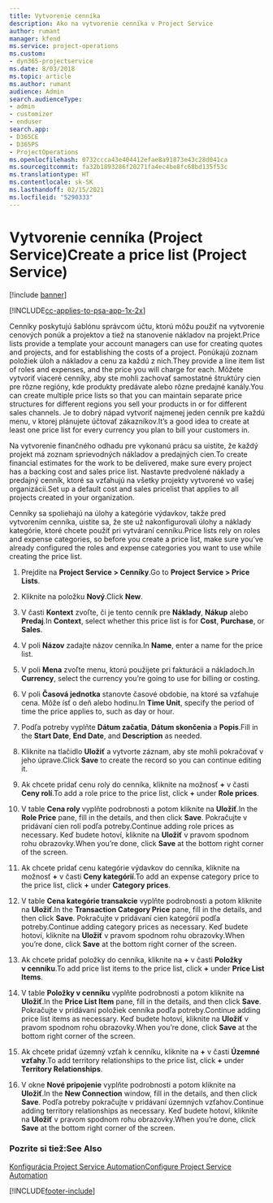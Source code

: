 ```yaml
---
title: Vytvorenie cenníka
description: Ako na vytvorenie cenníka v Project Service
author: rumant
manager: kfend
ms.service: project-operations
ms.custom:
- dyn365-projectservice
ms.date: 8/03/2018
ms.topic: article
ms.author: rumant
audience: Admin
search.audienceType:
- admin
- customizer
- enduser
search.app:
- D365CE
- D365PS
- ProjectOperations
ms.openlocfilehash: 0732ccca43e404412efae8a91873e43c28d041ca
ms.sourcegitcommit: fa32b1893286f20271fa4ec4be8fc68bd135f53c
ms.translationtype: HT
ms.contentlocale: sk-SK
ms.lasthandoff: 02/15/2021
ms.locfileid: "5290333"
---
```

# <a name="create-a-price-list-project-service"></a><span data-ttu-id="c0983-103">Vytvorenie cenníka (Project Service)</span><span class="sxs-lookup"><span data-stu-id="c0983-103">Create a price list (Project Service)</span></span>

[!include [banner](../includes/psa-now-project-operations.md)]

[!INCLUDE[cc-applies-to-psa-app-1x-2x](../includes/cc-applies-to-psa-app-1x-2x.md)]

<span data-ttu-id="c0983-104">Cenníky poskytujú šablónu správcom účtu, ktorú môžu použiť na vytvorenie cenových ponúk a projektov a tiež na stanovenie nákladov na projekt.</span><span class="sxs-lookup"><span data-stu-id="c0983-104">Price lists provide a template your account managers can use for creating quotes and projects, and for establishing the costs of a project.</span></span> <span data-ttu-id="c0983-105">Ponúkajú zoznam položiek úloh a nákladov a cenu za každú z nich.</span><span class="sxs-lookup"><span data-stu-id="c0983-105">They provide a line item list of roles and expenses, and the price you will charge for each.</span></span> <span data-ttu-id="c0983-106">Môžete vytvoriť viaceré cenníky, aby ste mohli zachovať samostatné štruktúry cien pre rôzne regióny, kde produkty predávate alebo rôzne predajné kanály.</span><span class="sxs-lookup"><span data-stu-id="c0983-106">You can create multiple price lists so that you can maintain separate price structures for different regions you sell your products in or for different sales channels.</span></span> <span data-ttu-id="c0983-107">Je to dobrý nápad vytvoriť najmenej jeden cenník pre každú menu, v ktorej plánujete účtovať zákazníkov.</span><span class="sxs-lookup"><span data-stu-id="c0983-107">It’s a good idea to create at least one price list for every currency you plan to bill your customers in.</span></span>  
  
<span data-ttu-id="c0983-108">Na vytvorenie finančného odhadu pre vykonanú prácu sa uistite, že každý projekt má zoznam sprievodných nákladov a predajných cien.</span><span class="sxs-lookup"><span data-stu-id="c0983-108">To create financial estimates for the work to be delivered, make sure every project has a backing cost and sales price list.</span></span> <span data-ttu-id="c0983-109">Nastavte predvolené náklady a predajný cenník, ktoré sa vzťahujú na všetky projekty vytvorené vo vašej organizácii.</span><span class="sxs-lookup"><span data-stu-id="c0983-109">Set up a default cost and sales pricelist that applies to all projects created in your organization.</span></span>  
  
<span data-ttu-id="c0983-110">Cenníky sa spoliehajú na úlohy a kategórie výdavkov, takže pred vytvorením cenníka, uistite sa, že ste už nakonfigurovali úlohy a náklady kategórie, ktoré chcete použiť pri vytváraní cenníku.</span><span class="sxs-lookup"><span data-stu-id="c0983-110">Price lists rely on roles and expense categories, so before you create a price list, make sure you’ve already configured the roles and expense categories you want to use while creating the price list.</span></span>  
  
1.  <span data-ttu-id="c0983-111">Prejdite na **Project Service > Cenníky**.</span><span class="sxs-lookup"><span data-stu-id="c0983-111">Go to **Project Service > Price Lists**.</span></span>  
  
2.  <span data-ttu-id="c0983-112">Kliknite na položku **Nový**.</span><span class="sxs-lookup"><span data-stu-id="c0983-112">Click **New**.</span></span>  
  
3.  <span data-ttu-id="c0983-113">V časti **Kontext** zvoľte, či je tento cenník pre **Náklady**, **Nákup** alebo **Predaj**.</span><span class="sxs-lookup"><span data-stu-id="c0983-113">In **Context**, select whether this price list is for **Cost**, **Purchase**, or **Sales**.</span></span>  
  
4.  <span data-ttu-id="c0983-114">V poli **Názov** zadajte názov cenníka.</span><span class="sxs-lookup"><span data-stu-id="c0983-114">In **Name**, enter a name for the price list.</span></span>  
  
5.  <span data-ttu-id="c0983-115">V poli **Mena** zvoľte menu, ktorú použijete pri fakturácii a nákladoch.</span><span class="sxs-lookup"><span data-stu-id="c0983-115">In **Currency**, select the currency you’re going to use for billing or costing.</span></span>  
  
6.  <span data-ttu-id="c0983-116">V poli **Časová jednotka** stanovte časové obdobie, na ktoré sa vzťahuje cena. Môže ísť o deň alebo hodinu.</span><span class="sxs-lookup"><span data-stu-id="c0983-116">In **Time Unit**, specify the period of time the price applies to, such as day or hour.</span></span>  
  
7.  <span data-ttu-id="c0983-117">Podľa potreby vyplňte **Dátum začatia**, **Dátum skončenia** a **Popis**.</span><span class="sxs-lookup"><span data-stu-id="c0983-117">Fill in the **Start Date**, **End Date**, and **Description** as needed.</span></span>  
  
8.  <span data-ttu-id="c0983-118">Kliknite na tlačidlo **Uložiť** a vytvorte záznam, aby ste mohli pokračovať v jeho úprave.</span><span class="sxs-lookup"><span data-stu-id="c0983-118">Click **Save** to create the record so you can continue editing it.</span></span>  
  
9. <span data-ttu-id="c0983-119">Ak chcete pridať cenu roly do cenníka, kliknite na možnosť **+** v časti **Ceny rolí**.</span><span class="sxs-lookup"><span data-stu-id="c0983-119">To add a role price to the price list, click **+** under **Role prices**.</span></span>  
  
10. <span data-ttu-id="c0983-120">V table **Cena roly** vyplňte podrobnosti a potom kliknite na **Uložiť**.</span><span class="sxs-lookup"><span data-stu-id="c0983-120">In the **Role Price** pane, fill in the details, and then click **Save**.</span></span> <span data-ttu-id="c0983-121">Pokračujte v pridávaní cien rolí podľa potreby.</span><span class="sxs-lookup"><span data-stu-id="c0983-121">Continue adding role prices as necessary.</span></span> <span data-ttu-id="c0983-122">Keď budete hotoví, kliknite na **Uložiť** v pravom spodnom rohu obrazovky.</span><span class="sxs-lookup"><span data-stu-id="c0983-122">When you’re done, click **Save** at the bottom right corner of the screen.</span></span>  
  
11. <span data-ttu-id="c0983-123">Ak chcete pridať cenu kategórie výdavkov do cenníka, kliknite na možnosť **+** v časti **Ceny kategórií**.</span><span class="sxs-lookup"><span data-stu-id="c0983-123">To add an expense category price to the price list, click **+** under **Category prices**.</span></span>  
  
12. <span data-ttu-id="c0983-124">V table **Cena kategórie transakcie** vyplňte podrobnosti a potom kliknite na **Uložiť**.</span><span class="sxs-lookup"><span data-stu-id="c0983-124">In the **Transaction Category Price** pane, fill in the details, and then click **Save**.</span></span> <span data-ttu-id="c0983-125">Pokračujte v pridávaní cien kategórií podľa potreby.</span><span class="sxs-lookup"><span data-stu-id="c0983-125">Continue adding category prices as necessary.</span></span> <span data-ttu-id="c0983-126">Keď budete hotoví, kliknite na **Uložiť** v pravom spodnom rohu obrazovky.</span><span class="sxs-lookup"><span data-stu-id="c0983-126">When you’re done, click **Save** at the bottom right corner of the screen.</span></span>  
  
13. <span data-ttu-id="c0983-127">Ak chcete pridať položky do cenníka, kliknite na **+** v časti **Položky v cenníku**.</span><span class="sxs-lookup"><span data-stu-id="c0983-127">To add price list items to the price list, click **+** under **Price List Items**.</span></span>  
  
14. <span data-ttu-id="c0983-128">V table **Položky v cenníku** vyplňte podrobnosti a potom kliknite na **Uložiť**.</span><span class="sxs-lookup"><span data-stu-id="c0983-128">In the **Price List Item** pane, fill in the details, and then click **Save**.</span></span> <span data-ttu-id="c0983-129">Pokračujte v pridávaní položiek cenníka podľa potreby.</span><span class="sxs-lookup"><span data-stu-id="c0983-129">Continue adding price list items as necessary.</span></span> <span data-ttu-id="c0983-130">Keď budete hotoví, kliknite na **Uložiť** v pravom spodnom rohu obrazovky.</span><span class="sxs-lookup"><span data-stu-id="c0983-130">When you’re done, click **Save** at the bottom right corner of the screen.</span></span>  
  
15. <span data-ttu-id="c0983-131">Ak chcete pridať územný vzťah k cenníku, kliknite na **+** v časti **Územné vzťahy**.</span><span class="sxs-lookup"><span data-stu-id="c0983-131">To add territory relationships to the price list, click **+** under **Territory Relationships**.</span></span>  
  
16. <span data-ttu-id="c0983-132">V okne **Nové pripojenie** vyplňte podrobnosti a potom kliknite na **Uložiť**.</span><span class="sxs-lookup"><span data-stu-id="c0983-132">In the **New Connection** window, fill in the details, and then click **Save**.</span></span> <span data-ttu-id="c0983-133">Podľa potreby pokračujte v pridávaní územných vzťahov.</span><span class="sxs-lookup"><span data-stu-id="c0983-133">Continue adding territory relationships as necessary.</span></span> <span data-ttu-id="c0983-134">Keď budete hotoví, kliknite na **Uložiť** v pravom spodnom rohu obrazovky.</span><span class="sxs-lookup"><span data-stu-id="c0983-134">When you’re done, click **Save** at the bottom right corner of the screen.</span></span>  
  
### <a name="see-also"></a><span data-ttu-id="c0983-135">Pozrite si tiež:</span><span class="sxs-lookup"><span data-stu-id="c0983-135">See Also</span></span>  
 [<span data-ttu-id="c0983-136">Konfigurácia Project Service Automation</span><span class="sxs-lookup"><span data-stu-id="c0983-136">Configure Project Service Automation</span></span>](../psa/configure.md)


[!INCLUDE[footer-include](../includes/footer-banner.md)]
